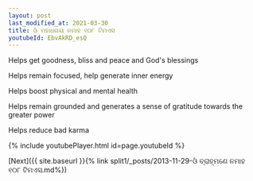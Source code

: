 ```yaml
---
layout: post
last_modified_at: 2021-03-30
title: ଓଁ ମହାଧନାୟ ନମାହ ୧୦୮ ଟିମଏସ
youtubeId: EbvAkRD_esQ
---
```

 
 
Helps get goodness, bliss and peace and God's blessings
 
Helps remain focused, help generate inner energy 
 
Helps boost physical and mental health 
 
Helps remain grounded and generates a sense of gratitude towards the greater power 
 
Helps reduce bad karma
 
 
 
 


{% include youtubePlayer.html id=page.youtubeId %}
 
[Next]({{ site.baseurl }}{% link  split1/_posts/2013-11-29-ଓଁ ବ୍ରାହ୍ମଣେ ନମାହ ୧୦୮ ଟିମଏସ.md%})
 
